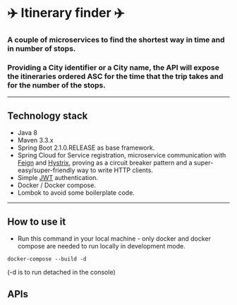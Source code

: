 ✈️ Itinerary finder ✈️
======================================================================================
### A couple of microservices to find the shortest way in time and in number of stops.

### Providing a City identifier or a City name, the API will expose the itineraries ordered ASC for the time that the trip takes and for the number of the stops.

------------------------------------------------------------------------------------

## Technology stack
* Java 8
* Maven 3.3.x
* Spring Boot 2.1.0.RELEASE as base framework.
* Spring Cloud for Service registration, microservice communication with [Feign](https://github.com/OpenFeign/feign) and [Hystrix](https://github.com/Netflix/Hystrix), proving as a circuit breaker pattern and a super-easy/super-friendly way to write HTTP clients.
* Simple [JWT](https://jwt.io) authentication.
* Docker / Docker compose.
* Lombok to avoid some boilerplate code.

------------------------------------------------------------------------------------


## How to use it
- Run this command in your local machine - only docker and docker compose are needed to run locally in development mode.

`docker-compose --build -d` 


(-d is to run detached in the console)

## APIs
